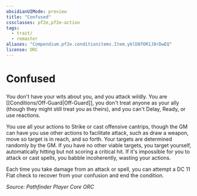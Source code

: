```yaml
---
obsidianUIMode: preview
title: "Confused"
cssclasses: pf2e,pf2e-action
tags:
  - trait/
  - remaster
aliases: "Compendium.pf2e.conditionitems.Item.yblD8fOR1J8rDwEQ"
license: ORC
---
```

# Confused

### 






You don't have your wits about you, and you attack wildly. You are [[Conditions/Off-Guard|Off-Guard]], you don't treat anyone as your ally (though they might still treat you as theirs), and you can't Delay, Ready, or use reactions.

You use all your actions to Strike or cast offensive cantrips, though the GM can have you use other actions to facilitate attack, such as draw a weapon, move so target is in reach, and so forth. Your targets are determined randomly by the GM. If you have no other viable targets, you target yourself, automatically hitting but not scoring a critical hit. If it's impossible for you to attack or cast spells, you babble incoherently, wasting your actions.

Each time you take damage from an attack or spell, you can attempt a DC 11 Flat check to recover from your confusion and end the condition.

*Source: Pathfinder Player Core*
*ORC*